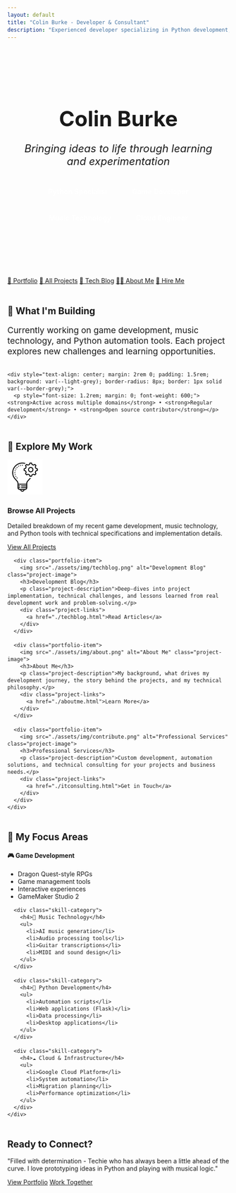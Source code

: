 ```yaml
---
layout: default
title: "Colin Burke - Developer & Consultant"
description: "Experienced developer specializing in Python development, game creation, and music technology."
---
```


<div class="main-content">
  <div class="hero-section" style="text-align: center; margin: 3rem 0; padding: 2rem;">
    <h1 style="font-size: 3rem; margin-bottom: 1rem; color: var(--primary-blue);">Colin Burke</h1>
    <p style="font-size: 1.5rem; color: var(--dark-grey); margin-bottom: 2rem; font-style: italic;">Bringing ideas to life through learning and experimentation</p>
    <div style="display: flex; justify-content: center; gap: 1rem; flex-wrap: wrap; margin-bottom: 2rem;">
      <span style="background: var(--light-blue); color: white; padding: 0.75rem 1.25rem; border-radius: 25px; font-weight: 600; font-size: 1rem;">Python Specialist</span>
      <span style="background: var(--light-blue); color: white; padding: 0.75rem 1.25rem; border-radius: 25px; font-weight: 600; font-size: 1rem;">Game Developer</span>
      <span style="background: var(--light-blue); color: white; padding: 0.75rem 1.25rem; border-radius: 25px; font-weight: 600; font-size: 1rem;">Music Technology</span>
      <span style="background: var(--light-blue); color: white; padding: 0.75rem 1.25rem; border-radius: 25px; font-weight: 600; font-size: 1rem;">Cloud Engineer</span>
    </div>
  </div>

  <div class="nav-links">
    <a href="/portfolio.html">📁 Portfolio</a>
    <a href="/projects.html">🔧 All Projects</a>
    <a href="/techblog.html">📝 Tech Blog</a>
    <a href="/aboutme.html">👨‍💻 About Me</a>
    <a href="/itconsulting.html">💼 Hire Me</a>
  </div>

  <section style="margin: 3rem 0;">
    <h2>🚀 What I'm Building</h2>
    <p style="font-size: 1.2rem; margin-bottom: 2rem; color: var(--dark-grey);">Currently working on game development, music technology, and Python automation tools. Each project explores new challenges and learning opportunities.</p>

    <div style="text-align: center; margin: 2rem 0; padding: 1.5rem; background: var(--light-grey); border-radius: 8px; border: 1px solid var(--border-grey);">
      <p style="font-size: 1.2rem; margin: 0; font-weight: 600;"><strong>Active across multiple domains</strong> • <strong>Regular development</strong> • <strong>Open source contributor</strong></p>
    </div>
  </section>

  <section style="margin: 3rem 0;">
    <h2>🔗 Explore My Work</h2>
    <div class="portfolio-grid">
      <div class="portfolio-item">
        <img src="./assets/img/projects.png" alt="All Projects" class="project-image">
        <h3>Browse All Projects</h3>
        <p class="project-description">Detailed breakdown of my recent game development, music technology, and Python tools with technical specifications and implementation details.</p>
        <div class="project-links">
          <a href="./projects.html">View All Projects</a>
        </div>
      </div>

      <div class="portfolio-item">
        <img src="./assets/img/techblog.png" alt="Development Blog" class="project-image">
        <h3>Development Blog</h3>
        <p class="project-description">Deep-dives into project implementation, technical challenges, and lessons learned from real development work and problem-solving.</p>
        <div class="project-links">
          <a href="./techblog.html">Read Articles</a>
        </div>
      </div>

      <div class="portfolio-item">
        <img src="./assets/img/about.png" alt="About Me" class="project-image">
        <h3>About Me</h3>
        <p class="project-description">My background, what drives my development journey, the story behind the projects, and my technical philosophy.</p>
        <div class="project-links">
          <a href="./aboutme.html">Learn More</a>
        </div>
      </div>

      <div class="portfolio-item">
        <img src="./assets/img/contribute.png" alt="Professional Services" class="project-image">
        <h3>Professional Services</h3>
        <p class="project-description">Custom development, automation solutions, and technical consulting for your projects and business needs.</p>
        <div class="project-links">
          <a href="./itconsulting.html">Get in Touch</a>
        </div>
      </div>
    </div>
  </section>

  <section style="margin: 3rem 0;">
    <h2>🎨 My Focus Areas</h2>
    <div class="skills-grid">
      <div class="skill-category">
        <h4>🎮 Game Development</h4>
        <ul>
          <li>Dragon Quest-style RPGs</li>
          <li>Game management tools</li>
          <li>Interactive experiences</li>
          <li>GameMaker Studio 2</li>
        </ul>
      </div>

      <div class="skill-category">
        <h4>🎵 Music Technology</h4>
        <ul>
          <li>AI music generation</li>
          <li>Audio processing tools</li>
          <li>Guitar transcriptions</li>
          <li>MIDI and sound design</li>
        </ul>
      </div>

      <div class="skill-category">
        <h4>🐍 Python Development</h4>
        <ul>
          <li>Automation scripts</li>
          <li>Web applications (Flask)</li>
          <li>Data processing</li>
          <li>Desktop applications</li>
        </ul>
      </div>

      <div class="skill-category">
        <h4>☁️ Cloud & Infrastructure</h4>
        <ul>
          <li>Google Cloud Platform</li>
          <li>System automation</li>
          <li>Migration planning</li>
          <li>Performance optimization</li>
        </ul>
      </div>
    </div>
  </section>

  <div class="cta-section">
    <h2>Ready to Connect?</h2>
    <p>"Filled with determination - Techie who has always been a little ahead of the curve. I love prototyping ideas in Python and playing with musical logic."</p>
    <div class="cta-buttons">
      <a href="/portfolio.html" class="primary">View Portfolio</a>
      <a href="/itconsulting.html" class="secondary">Work Together</a>
    </div>
  </div>

</div>




